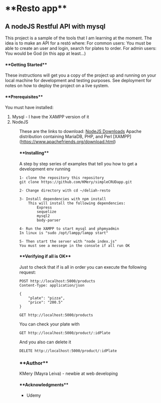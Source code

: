 <h1>**Resto app**</h1>
<h2>A nodeJS Restful API with mysql</h2>

This project is a sample of the tools that I am learning at the moment. The idea is to make an API for a restó where:
For common users: You must be able to create an user and login, search for plates to order. 
For admin users: You would be God (in this app at least...)

<h4>**Getting Started**</h4>

These instructions will get you a copy of the project up and running on your local machine for development and testing purposes. See deployment for notes on how to deploy the project on a live system.

<h4>**Prerequisites**</h4>

You must have installed:
<ol> 
    <li>Mysql - I have the XAMPP version of it</li>
    <li>NodeJS</li>
<ol>

These are the links to download:
    [NodeJS Downloads](https://nodejs.org/es/download/)
    Apache distribution containing MariaDB, PHP, and Perl [XAMPP] (https://www.apachefriends.org/download.html)

<h4>**Installing**</h4>

A step by step series of examples that tell you how to get a development env running

    1- clone the repository this repository
    git clone https://github.com/KMery/simpleCRUDapp.git

    2- Change directory with cd ~/deliah-resto

    3- Install dependencies with npm install
        This will install the following dependencies:
            Express
            sequelize
            mysql2
            body-parser

    4- Run the XAMPP to start mysql and phpmyadmin
    In linux is "sudo /opt/lampp/lampp start"

    5- Then start the server with "node index.js"
    You must see a messege in the console if all run OK

<h4>**Verifying if all is OK**</h4>
Just to check that if is all in order you can execute the following request:

    POST http://localhost:5000/products
    Content-Type: application/json

    {
        "plate": "pizza",
        "price": "200.5"
    }

    GET http://localhost:5000/products


You can check your plate with

    GET http://localhost:5000/product/:idPlate

And you also can delete it 

    DELETE http://localhost:5000/product/:idPlate


<h3>**Author**</h3>
    KMery (Mayra Leiva) - newbie at web developing

<h4>**Acknowledgments**</h4>
<ul>
    <li>Udemy</li>
<ul>